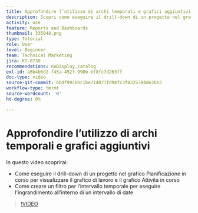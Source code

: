 ```yaml
---
title: Approfondire l’utilizzo di archi temporali e grafici aggiuntivi
description: Scopri come eseguire il drill-down di un progetto nel grafico Pianificazione in corso per visualizzare il grafico di lavoro e il grafico Attività in corso in [!UICONTROL Funzionalità di analisi avanzate].
activity: use
feature: Reports and Dashboards
thumbnail: 335048.png
type: Tutorial
role: User
level: Beginner
team: Technical Marketing
jira: KT-8730
recommendations: noDisplay,catalog
exl-id: a6b4b6d2-f45a-452f-990b-bf8fc7d263ff
doc-type: video
source-git-commit: bbdf99c6bc1be714077fd94fc3f8325394de36b3
workflow-type: tm+mt
source-wordcount: '0'
ht-degree: 0%

---
```


# Approfondire l’utilizzo di archi temporali e grafici aggiuntivi

In questo video scoprirai:

* Come eseguire il drill-down di un progetto nel grafico Pianificazione in corso per visualizzare il grafico di lavoro e il grafico Attività in corso
* Come creare un filtro per l’intervallo temporale per eseguire l&#39;ingrandimento all’interno di un intervallo di date

>[!VIDEO](https://video.tv.adobe.com/v/3437274/?quality=12&learn=on&enablevpops=1&captions=ita)
